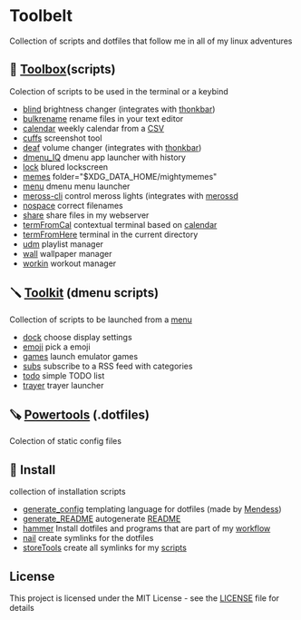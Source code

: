 # Toolbelt
Collection of scripts and dotfiles that follow me in all of my linux adventures

## 🧰 [Toolbox](toolbox)(scripts)
Colection of scripts to be used in the terminal or a keybind
* [blind](toolbox/blind.tool) brightness changer (integrates with [thonkbar](powertools/thonkbar))
* [bulkrename](toolbox/bulkrename.tool) rename files in your text editor
* [calendar](toolbox/calendar.tool) weekly calendar from a [CSV](toolbox/.timetable)
* [cuffs](toolbox/cuffs.tool) screenshot tool
* [deaf](toolbox/deaf.tool) volume changer (integrates with [thonkbar](powertools/thonkbar))
* [dmenu_IQ](toolbox/dmenu_IQ.tool) dmenu app launcher with history
* [lock](toolbox/lock.tool) blured lockscreen
* [memes](toolbox/memes.tool) folder="$XDG_DATA_HOME/mightymemes"
* [menu](toolbox/menu.tool) dmenu menu launcher
* [meross-cli](toolbox/meross-cli.tool) control meross lights (integrates with [merossd](https://github.com/JoseFilipeFerreira/merossd)
* [nospace](toolbox/nospace.tool) correct filenames
* [share](toolbox/share.tool) share files in my webserver
* [termFromCal](toolbox/termFromCal.tool) contextual terminal based on [calendar](toolbox/calendar.tool)
* [termFromHere](toolbox/termFromHere.tool) terminal in the current directory
* [udm](toolbox/udm.tool) playlist manager
* [wall](toolbox/wall.tool) wallpaper manager
* [workin](toolbox/workin.tool) workout manager

## 🪛 [Toolkit](toolkit) (dmenu scripts)
Collection of scripts to be launched from a [menu](toolbox/menu.tool)
* [dock](toolkit/dock.menu) choose display settings
* [emoji](toolkit/emoji.menu) pick a emoji
* [games](toolkit/games.menu) launch emulator games
* [subs](toolkit/subs.menu) subscribe to a RSS feed with categories
* [todo](toolkit/todo.menu) simple TODO list
* [trayer](toolkit/trayer.menu) trayer launcher

## 🪚 [Powertools](powertools) (.dotfiles)
Colection of static config files

## 🔗 Install
collection of installation scripts
* [generate_config](./generate_config.py) templating language for dotfiles (made by [Mendess](https://github.com/mendess/spell-book))
* [generate_README](./generate_README.sh) autogenerate [README](README.md)
* [hammer](./hammer) Install dotfiles and programs that are part of my [workflow](.workflow)
* [nail](./nail) create symlinks for the dotfiles
* [storeTools](./storeTools) create all symlinks for my [scripts](toolbox)

## License
This project is licensed under the MIT License - see the [LICENSE](LICENSE) file for details

